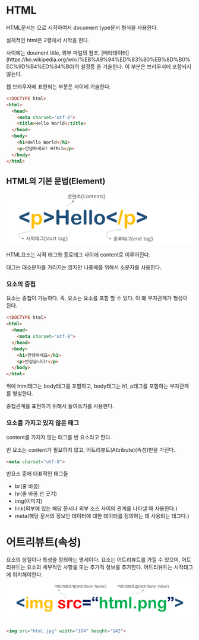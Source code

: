 # HTML

HTML문서는 <!DOCTYPE html>으로 시작하여서 document type문서 형식을 사용한다.

실제적인 html은 <html></html> 2행에서 시작을 한다.

<head></head>사이에는 doument title, 외부 파일의 참조, [메타데이터](https://ko.wikipedia.org/wiki/%EB%A9%94%ED%83%80%EB%8D%B0%EC%9D%B4%ED%84%B0)의 설정등 을 기술한다.
이 부분은 브라우저에 포함되지 않는다.

웹 브라우저에 표현되는 부분은 <body></body> 사이에 기술한다.

```html
<!DOCTYPE html>
<html>
  <head>
    <meta charset="utf-8">
    <title>Hello World</title>
  </head>
  <body>
    <h1>Hello World</h1>
    <p>안녕하세요! HTML5</p>
  </body>
</html>
```

## HTML의 기본 문법(Element)

![tag.png](HTML%205a07b811096648a59123f796ecf7d93f/tag.png)

HTML요소는 시작 태그와 종료태그 사이에 content로 이루어진다.

태그는 대소문자를 가리지는 않지만 나중에를 위해서 소문자를 사용한다.

### 요소의 중첩

요소는 중첩이 가능하다. 즉, 요소는 요소를 포함 할 수 있다. 이 떄 부자관계가 형성이 된다.

```html
<!DOCTYPE html>
<html>
  <head>
    <meta charset="utf-8">
  </head>
  <body>
    <h1>안녕하세요</h1>
    <p>반갑습니다!</p>
  </body>
</html>
```

위에 html태그는 body태그를 포함하고, body태그는 h1, p태그를 포함하는 부자관계를 형성한다.

중첩관계를 표현하기 위해서 들여쓰기를 사용한다.

### 요소를 가지고 있지 않은 태그

content를 가지지 않는 태그를 빈 요소라고 한다.

빈 요소는 content가 필요하지 않고, 어트리뷰트(Attribute)(속성)만을 가진다.

```html
<meta charset="utf-8">
```

빈요소 중에 대표적인 태그들

- br(줄 바꿈)
- hr(줄 바꿈 선 긋기)
- img(이미지)
- link(외부에 있는 해당 문서나 외부 소스 사이의 관계를 나타낼 때 사용한다.)
- meta(해당 문서의 정보인 데이터에 대한 데이터를 정의하는 데 사용되는 태그다.)

# 어트리뷰트(속성)

요소의 성질이나 특성을 정의하는 명세이다. 요소는 어트리뷰트를 가질 수 있으며, 어트리뷰트는 요소의 세부적인 사항을 또는 추가적 정보를 추가한다. 어트리뷰트는 시작태그에 위치해야한다.

![html-attribute.png](HTML%205a07b811096648a59123f796ecf7d93f/html-attribute.png)

```html
<img src="html.jpg" width="104" height="142">
```